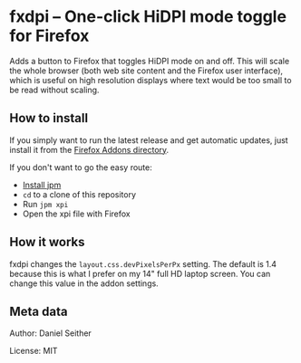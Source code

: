 # fxdpi – One-click HiDPI mode toggle for Firefox

Adds a button to Firefox that toggles HiDPI mode on and off. This will scale the whole browser (both web site content and the Firefox user interface), which is useful on high resolution displays where text would be too small to be read without scaling.

## How to install

If you simply want to run the latest release and get automatic updates, just install it from the [Firefox Addons directory](https://addons.mozilla.org/en-US/firefox/addon/fxdpi/).

If you don't want to go the easy route:

* [Install jpm](https://developer.mozilla.org/en-US/Add-ons/SDK/Tools/jpm#Installation)
* `cd` to a clone of this repository
* Run `jpm xpi`
* Open the xpi file with Firefox

## How it works

fxdpi changes the `layout.css.devPixelsPerPx` setting. The default is 1.4 because this is what I prefer on my 14" full HD laptop screen. You can change this value in the addon settings.

## Meta data

Author: Daniel Seither

License: MIT
